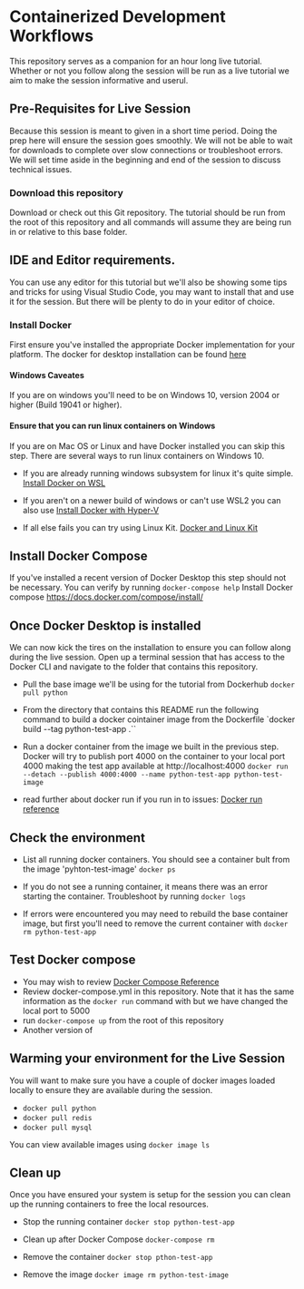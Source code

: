 # Containerized Development Workflows

This repository serves as a companion for an hour long live tutorial. Whether or not you follow along the session will be run as a live tutorial we aim to make the session informative and userul.

## Pre-Requisites for Live Session

Because this session is meant to given in a short time period. Doing the prep here will ensure the session goes smoothly. We will not be able to wait for downloads to complete over slow connections or troubleshoot errors. We will set time aside in the beginning and end of the session to discuss technical issues.

### Download this repository
Download or check out this Git repository. The tutorial should be run from the root of this repository and all commands will assume they are being run in or relative to this base folder.

## IDE and Editor requirements.
You can use any editor for this tutorial but we'll also be showing some tips and tricks for using Visual Studio Code, you may want to install that and use it for the session. But there will be plenty to do in your editor of choice.

### Install Docker
First ensure you've installed the appropriate Docker implementation for your platform. The docker for desktop installation can be found [here](https://docs.docker.com/desktop/)

#### Windows Caveates

If you are on windows you'll need to be on  Windows 10, version 2004 or higher (Build 19041 or higher).

#### Ensure that you can run linux containers on Windows
If you are on Mac OS or Linux and have Docker installed you can skip this step.
There are several ways to run linux containers on Windows 10.

* If you are already running
windows subsystem for linux it's quite simple. [Install Docker on WSL](https://docs.docker.com/docker-for-windows/wsl/)

* If you aren't on a newer build of windows or can't use WSL2 you can also use
[Install Docker with Hyper-V](Containerhttps://docs.microsoft.com/en-us/virtualization/windowscontainers/quick-start/quick-start-windows-10-linux)

* If all else fails you can try using Linux Kit.
[Docker and Linux Kit](https://docs.microsoft.com/en-us/virtualization/windowscontainers/quick-start/quick-start-windows-10-linux)

## Install Docker Compose
If you've installed a recent version of Docker Desktop this step should not be necessary. You can verify by running `docker-compose help`
Install Docker compose
https://docs.docker.com/compose/install/


## Once Docker Desktop is installed

We can now kick the tires on the installation to ensure you can follow along during
the live session. Open up a terminal session that has access to the Docker CLI and navigate to the folder that contains this repository.
* Pull the base image we'll be using for the tutorial from Dockerhub
`docker pull python`
* From the directory that contains this README run the following command to build a docker cointainer image from the Dockerfile
`docker build --tag python-test-app .``
* Run a docker container from the image we built in the previous step. Docker will try to publish port  4000 on the container to your local port 4000 making the test app available at http://localhost:4000
`docker run --detach --publish 4000:4000 --name python-test-app python-test-image`

* read further about docker run if you run in to issues:
[Docker run reference](https://docs.docker.com/engine/reference/commandline/run/)

## Check the environment
* List all running docker containers. You should see a container bult from the image 'pyhton-test-image'
`docker ps`

* If you do not see a running container, it means there was an error starting the container. Troubleshoot by running `docker logs`

* If errors were encountered you may need to rebuild the base container image, but first you'll need to remove the current container with
`docker rm python-test-app`

## Test Docker compose

* You may wish to review [Docker Compose Reference](https://docs.docker.com/compose/compose-file/)
* Review docker-compose.yml in this repository. Note that it has the same information as the `docker run` command with but we have changed the local port to 5000
* run `docker-compose up` from the root of this repository
* Another version of


## Warming your environment for the Live Session
You will want to make sure you have a couple of docker images loaded locally  to ensure they are available during the session.
* `docker pull python`
* `docker pull redis`
* `docker pull mysql`

You can view available images using `docker image ls`

## Clean up
Once you have ensured your system is setup for the session you can clean up the running containers to free the local resources.
* Stop the running container
`docker stop python-test-app`

* Clean up after Docker Compose
`docker-compose rm`

* Remove the container
`docker stop pthon-test-app`

* Remove the image
`docker image rm python-test-image`
